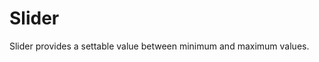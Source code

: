 # Slider

Slider provides a settable value between minimum and maximum values.

<script>
    import Example from '../_examples/SliderExamples.svelte';
</script>

<Example />
